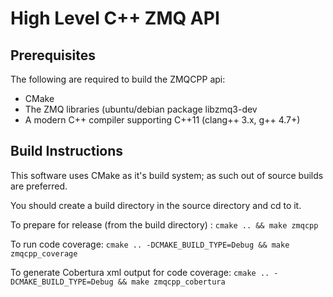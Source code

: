 # High Level C++ ZMQ API

## Prerequisites
The following are required to build the ZMQCPP api:
* CMake
* The ZMQ libraries (ubuntu/debian package libzmq3-dev
* A modern C++ compiler supporting C++11 (clang++ 3.x, g++ 4.7+)

## Build Instructions

This software uses CMake as it's build system; as such out of source builds are preferred.

You should create a build directory in the source directory and cd to it.

To prepare for release (from the build directory) :
`cmake .. && make zmqcpp`

To run code coverage:
`cmake .. -DCMAKE_BUILD_TYPE=Debug && make zmqcpp_coverage`

To generate Cobertura xml output for code coverage:
`cmake .. -DCMAKE_BUILD_TYPE=Debug && make zmqcpp_cobertura`